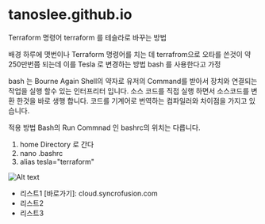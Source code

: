 # tanoslee.github.io

Terraform 명령어 terraform 를 테슬라로 바꾸는 방법

배경
하루에 몃번이나 Terraform 명령어를 치는 데 terrafrom으로 오타를 쓴것이 약 250만번쯤 되는데 이를 Tesla 로 변경하는 방법
bash 를 사용한다고 가정

bash 는 Bourne Again Shell의 약자로 유저의 Command를 받아서 장치와 연결되는 작업을 실행 할수 있는 인터프리터 입니다.  소스 코드를 직접 실행 하면서 소스코드를 변환 한것을 바로 생행 합니다. 코드를 기계어로 번역하는 컴파일러와 차이점을 가지고 있습니다.

적용 방법
Bash의 Run Commnad 인 bashrc의 위치는 다릅니다. 
1. home Directory 로 간다
2. nano .bashrc
3. alias tesla="terraform"

![Alt text](https://luffystoragekorea001.blob.core.windows.net/1234/backcow.png?sv=2020-04-08&st=2022-10-28T04%3A41%3A37Z&se=2050-12-29T04%3A41%3A00Z&sr=b&sp=r&sig=cGQlho%2BVw%2FMOG4GQCYK64NTbD7fu54qOiVY0fkXnZ6s%3D "Optional title")

* 리스트1 [바로가기]: cloud.syncrofusion.com
* 리스트2
* 리스트3
